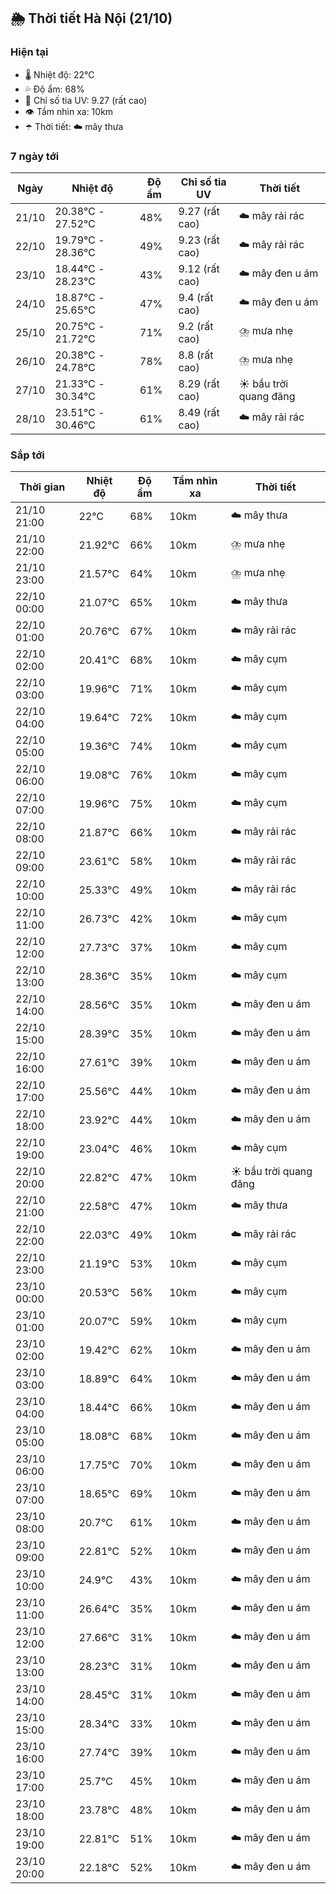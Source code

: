 ## 🌦️ Thời tiết Hà Nội (21/10)

### Hiện tại

- 🌡️ Nhiệt độ: 22℃
- 💦 Độ ẩm: 68%
- 🌟 Chỉ số tia UV: 9.27 (rất cao)
- 👁️ Tầm nhìn xa: 10km
- ☂️ Thời tiết: ☁️ mây thưa

### 7 ngày tới

| Ngày | Nhiệt độ | Độ ẩm | Chỉ số tia UV | Thời tiết |
| --- | --- | --- | --- | --- |
| 21/10 | 20.38℃ - 27.52℃ | 48% | 9.27 (rất cao) | ☁️ mây rải rác |
| 22/10 | 19.79℃ - 28.36℃ | 49% | 9.23 (rất cao) | ☁️ mây rải rác |
| 23/10 | 18.44℃ - 28.23℃ | 43% | 9.12 (rất cao) | ☁️ mây đen u ám |
| 24/10 | 18.87℃ - 25.65℃ | 47% | 9.4 (rất cao) | ☁️ mây đen u ám |
| 25/10 | 20.75℃ - 21.72℃ | 71% | 9.2 (rất cao) | ⛈️ mưa nhẹ |
| 26/10 | 20.38℃ - 24.78℃ | 78% | 8.8 (rất cao) | ⛈️ mưa nhẹ |
| 27/10 | 21.33℃ - 30.34℃ | 61% | 8.29 (rất cao) | ☀️ bầu trời quang đãng |
| 28/10 | 23.51℃ - 30.46℃ | 61% | 8.49 (rất cao) | ☁️ mây rải rác |

### Sắp tới

| Thời gian | Nhiệt độ | Độ ẩm | Tầm nhìn xa | Thời tiết |
| --- | --- | --- | --- | --- |
| 21/10 21:00 | 22℃ | 68% | 10km | ☁️ mây thưa |
| 21/10 22:00 | 21.92℃ | 66% | 10km | ⛈️ mưa nhẹ |
| 21/10 23:00 | 21.57℃ | 64% | 10km | ⛈️ mưa nhẹ |
| 22/10 00:00 | 21.07℃ | 65% | 10km | ☁️ mây thưa |
| 22/10 01:00 | 20.76℃ | 67% | 10km | ☁️ mây rải rác |
| 22/10 02:00 | 20.41℃ | 68% | 10km | ☁️ mây cụm |
| 22/10 03:00 | 19.96℃ | 71% | 10km | ☁️ mây cụm |
| 22/10 04:00 | 19.64℃ | 72% | 10km | ☁️ mây cụm |
| 22/10 05:00 | 19.36℃ | 74% | 10km | ☁️ mây cụm |
| 22/10 06:00 | 19.08℃ | 76% | 10km | ☁️ mây cụm |
| 22/10 07:00 | 19.96℃ | 75% | 10km | ☁️ mây cụm |
| 22/10 08:00 | 21.87℃ | 66% | 10km | ☁️ mây rải rác |
| 22/10 09:00 | 23.61℃ | 58% | 10km | ☁️ mây rải rác |
| 22/10 10:00 | 25.33℃ | 49% | 10km | ☁️ mây rải rác |
| 22/10 11:00 | 26.73℃ | 42% | 10km | ☁️ mây cụm |
| 22/10 12:00 | 27.73℃ | 37% | 10km | ☁️ mây cụm |
| 22/10 13:00 | 28.36℃ | 35% | 10km | ☁️ mây cụm |
| 22/10 14:00 | 28.56℃ | 35% | 10km | ☁️ mây đen u ám |
| 22/10 15:00 | 28.39℃ | 35% | 10km | ☁️ mây đen u ám |
| 22/10 16:00 | 27.61℃ | 39% | 10km | ☁️ mây đen u ám |
| 22/10 17:00 | 25.56℃ | 44% | 10km | ☁️ mây đen u ám |
| 22/10 18:00 | 23.92℃ | 44% | 10km | ☁️ mây đen u ám |
| 22/10 19:00 | 23.04℃ | 46% | 10km | ☁️ mây cụm |
| 22/10 20:00 | 22.82℃ | 47% | 10km | ☀️ bầu trời quang đãng |
| 22/10 21:00 | 22.58℃ | 47% | 10km | ☁️ mây thưa |
| 22/10 22:00 | 22.03℃ | 49% | 10km | ☁️ mây rải rác |
| 22/10 23:00 | 21.19℃ | 53% | 10km | ☁️ mây cụm |
| 23/10 00:00 | 20.53℃ | 56% | 10km | ☁️ mây cụm |
| 23/10 01:00 | 20.07℃ | 59% | 10km | ☁️ mây cụm |
| 23/10 02:00 | 19.42℃ | 62% | 10km | ☁️ mây đen u ám |
| 23/10 03:00 | 18.89℃ | 64% | 10km | ☁️ mây đen u ám |
| 23/10 04:00 | 18.44℃ | 66% | 10km | ☁️ mây đen u ám |
| 23/10 05:00 | 18.08℃ | 68% | 10km | ☁️ mây đen u ám |
| 23/10 06:00 | 17.75℃ | 70% | 10km | ☁️ mây đen u ám |
| 23/10 07:00 | 18.65℃ | 69% | 10km | ☁️ mây đen u ám |
| 23/10 08:00 | 20.7℃ | 61% | 10km | ☁️ mây đen u ám |
| 23/10 09:00 | 22.81℃ | 52% | 10km | ☁️ mây đen u ám |
| 23/10 10:00 | 24.9℃ | 43% | 10km | ☁️ mây đen u ám |
| 23/10 11:00 | 26.64℃ | 35% | 10km | ☁️ mây đen u ám |
| 23/10 12:00 | 27.66℃ | 31% | 10km | ☁️ mây đen u ám |
| 23/10 13:00 | 28.23℃ | 31% | 10km | ☁️ mây đen u ám |
| 23/10 14:00 | 28.45℃ | 31% | 10km | ☁️ mây đen u ám |
| 23/10 15:00 | 28.34℃ | 33% | 10km | ☁️ mây đen u ám |
| 23/10 16:00 | 27.74℃ | 39% | 10km | ☁️ mây đen u ám |
| 23/10 17:00 | 25.7℃ | 45% | 10km | ☁️ mây đen u ám |
| 23/10 18:00 | 23.78℃ | 48% | 10km | ☁️ mây đen u ám |
| 23/10 19:00 | 22.81℃ | 51% | 10km | ☁️ mây đen u ám |
| 23/10 20:00 | 22.18℃ | 52% | 10km | ☁️ mây đen u ám |
